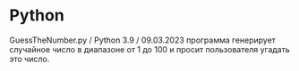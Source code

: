 # Python
GuessTheNumber.py / Python 3.9 / 09.03.2023 
программа генерирует случайное число в диапазоне от 1 до 100 и просит пользователя угадать это число. 
